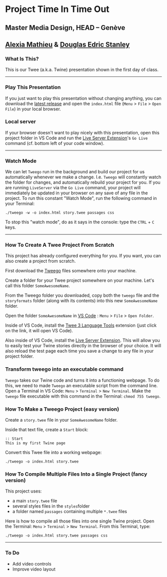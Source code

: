# Project Time In Time Out
## Master Media Design, HEAD – Genève
## [Alexia Mathieu](https://www.hesge.ch/head/annuaire/alexia-mathieu) & [Douglas Edric Stanley](http://abstractmachine.net)

### What Is This?
This is our Twee (a.k.a. Twine) presentation shown in the first day of class.

---

### Play This Presentation
If you just want to play this presentation without changing anything, you can download the [latest release](https://github.com/abstractmachine/head-media-design-twee-time-in-time-out/releases/latest/) and open the `index.html` file (`Menu` > `File` > `Open File`) in your local browser.

### Local server
If your browser doesn't want to play nicely with this presentation, open this project folder in VS Code and run the [Live Server Extension](https://marketplace.visualstudio.com/items?itemName=ritwickdey.LiveServer)'s `Go Live` command (cf. bottom left of your code window).

---

### Watch Mode
We can let `Tweego` run in the background and build our project for us automatically whenever we make a change. I.e. `Tweego` will constantly watch the folder for changes, and automatically rebuild your project for you. If you are running `LiveServer` via the `Go Live` command, your project will immediately be updated in your browser on any save of any file in the project. To run this constant "Watch Mode", run the following command in your Terminal:

````
./tweego -w -o index.html story.twee passages css
````

To stop this "watch mode", do as it says in the console: type the `CTRL` + `C` keys.

---

### How To Create A Twee Project From Scratch
This project has already configured everything for you. If you want, you can also create a project from scratch. 

First download the [Tweego](http://www.motoslave.net/tweego/) files somewhere onto your machine.

Create a folder for your Twee project somewhere on your machine. Let's call this folder `SomeAwesomeName`.

From the Tweego folder you downloaded, copy both the `tweego` file and the `storyformats` folder (along with its contents) into this new `SomeAwesomeName` folder.

Open the folder `SomeAwesomeName` in [VS Code](https://code.visualstudio.com) : `Menu` > `File` > `Open Folder`.

Inside of VS Code, install the [Twee 3 Language Tools](https://marketplace.visualstudio.com/items?itemName=cyrusfirheir.twee3-language-tools) extension (just click on the link, it will open VS Code).

Also inside of VS Code, install the [Live Server Extension](https://marketplace.visualstudio.com/items?itemName=ritwickdey.LiveServer). This will allow you to easily test your Twine stories directly in the browser of your choice. It will also reload the test page each time you save a change to any file in your project folder.

### Transform tweego into an executable command
`Tweego` takes our Twine code and turns it into a functioning webpage. To do this, we need to made `Tweego` an executable script from the command line. Open a Terminal in VS Code: `Menu` > `Terminal` > `New Terminal`. Make the `tweego` file executable with this command in the Terminal: `chmod 755 tweego`.

### How To Make a Tweego Project (easy version)
Create a `story.twee` file in your `SomeAwesomeName` folder.

Inside that text file, create a `Start` block:

````
:: Start
This is my first Twine page
````

Convert this Twee file into a working webpage:

````
./tweego -o index.html story.twee
````

### How To Compile Multiple Files Into a Single Project (fancy version)
This project uses:

- a main `story.twee` file
- several styles files in the `styles`folder
- a folder named `passages` containing multiple `*.twee` files

Here is how to compile all those files into one single Twine project. Open the Terminal: `Menu` > `Terminal` > `New Terminal`. From this Terminal, type:

````
./tweego -o index.html story.twee passages css
````

---

### To Do
- Add video controls
- Improve video layout